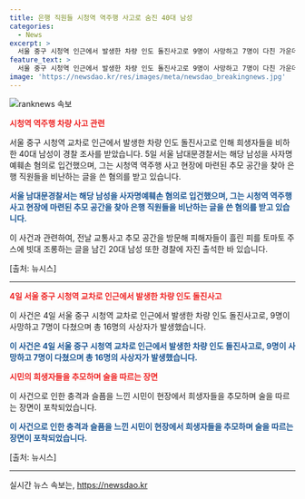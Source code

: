 ```yaml
---
title: 은행 직원들 시청역 역주행 사고로 숨진 40대 남성
categories:
  - News
excerpt: >
  서울 중구 시청역 인근에서 발생한 차량 인도 돌진사고로 9명이 사망하고 7명이 다친 가운데, 희생자들을 비하한 글을 쓴 40대 남성 A씨가 사자명예훼손 혐의로 입건됐다. A씨는 사고 현장에 마련된 추모 공간을 찾아 희생한 은행 직원들을 비난하는 글을 남긴 혐의를 받는다. 전날에는 피해자들을 조롱하는 글을 남긴 20대 남성도 경찰에 자진 출석했다. 사람들의 탄식을 자아내고 있는 이 사건에 대한 추가 소식을 확인해보세요!
feature_text: >
  서울 중구 시청역 인근에서 발생한 차량 인도 돌진사고로 9명이 사망하고 7명이 다친 가운데, 희생자들을 비하한 글을 쓴 40대 남성 A씨가 사자명예훼손 혐의로 입건됐다. A씨는 사고 현장에 마련된 추모 공간을 찾아 희생한 은행 직원들을 비난하는 글을 남긴 혐의를 받는다. 전날에는 피해자들을 조롱하는 글을 남긴 20대 남성도 경찰에 자진 출석했다. 사람들의 탄식을 자아내고 있는 이 사건에 대한 추가 소식을 확인해보세요!
image: 'https://newsdao.kr/res/images/meta/newsdao_breakingnews.jpg'
---
```


<p><img src="https://newsdao.kr/res/images/meta/newsdao_breakingnews.jpg" alt="ranknews 속보" /></p>

<p><b><span style="color: #ee2323;">시청역 역주행 차량 사고 관련</span></b></p>

<p>서울 중구 시청역 교차로 인근에서 발생한 차량 인도 돌진사고로 인해 희생자들을 비하한 40대 남성이 경찰 조사를 받았습니다. 5일 서울 남대문경찰서는 해당 남성을 사자명예훼손 혐의로 입건했으며, 그는 시청역 역주행 사고 현장에 마련된 추모 공간을 찾아 은행 직원들을 비난하는 글을 쓴 혐의를 받고 있습니다.</p>

<p><b><span style="color: #1a5490;">서울 남대문경찰서는 해당 남성을 사자명예훼손 혐의로 입건했으며, 그는 시청역 역주행 사고 현장에 마련된 추모 공간을 찾아 은행 직원들을 비난하는 글을 쓴 혐의를 받고 있습니다.</span></b></p>

<p>이 사건과 관련하여, 전날 교통사고 추모 공간을 방문해 피해자들이 흘린 피를 토마토 주스에 빗대 조롱하는 글을 남긴 20대 남성 또한 경찰에 자진 출석한 바 있습니다.</p>

<p>[출처: 뉴시스]</p>

<hr>

<p><b><span style="color: #ee2323;">4일 서울 중구 시청역 교차로 인근에서 발생한 차량 인도 돌진사고</span></b></p>

<p>이 사건은 4일 서울 중구 시청역 교차로 인근에서 발생한 차량 인도 돌진사고로, 9명이 사망하고 7명이 다쳤으며 총 16명의 사상자가 발생했습니다.</p>

<p><b><span style="color: #1a5490;">이 사건은 4일 서울 중구 시청역 교차로 인근에서 발생한 차량 인도 돌진사고로, 9명이 사망하고 7명이 다쳤으며 총 16명의 사상자가 발생했습니다.</span></b></p>

<p><b><span style="color: #ee2323;">시민의 희생자들을 추모하며 술을 따르는 장면</span></b></p>

<p>이 사건으로 인한 충격과 슬픔을 느낀 시민이 현장에서 희생자들을 추모하며 술을 따르는 장면이 포착되었습니다.</p>

<p><b><span style="color: #1a5490;">이 사건으로 인한 충격과 슬픔을 느낀 시민이 현장에서 희생자들을 추모하며 술을 따르는 장면이 포착되었습니다.</span></b></p>

<p>[출처: 뉴시스]</p>

<hr>
실시간 뉴스 속보는, <a href="https://newsdao.kr" rel="dofollow">https://newsdao.kr</a>


